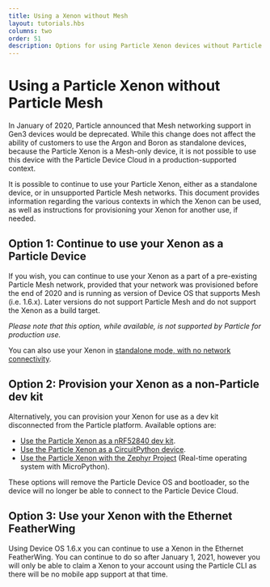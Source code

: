 ```yaml
---
title: Using a Xenon without Mesh
layout: tutorials.hbs
columns: two
order: 51
description: Options for using Particle Xenon devices without Particle Mesh
---
```


# Using a Particle Xenon without Particle Mesh

In January of 2020, Particle announced that Mesh networking support in Gen3 devices would be deprecated. While this change does not affect the ability of customers to use the Argon and Boron as standalone devices, because the Particle Xenon is a Mesh-only device, it is not possible to use this device with the Particle Device Cloud in a production-supported context.

It is possible to continue to use your Particle Xenon, either as a standalone device, or in unsupported Particle Mesh networks. This document provides information regarding the various contexts in which the Xenon can be used, as well as instructions for provisioning your Xenon for another use, if needed.

## Option 1: Continue to use your Xenon as a Particle Device

If you wish, you can continue to use your Xenon as a part of a pre-existing Particle Mesh network, provided that your network was provisioned before the end of 2020 and is running as version of Device OS that supports Mesh (i.e. 1.6.x). Later versions do not support Particle Mesh and do not support the Xenon as a build target.

*_Please note that this option, while available, is not supported by Particle for production use._*

You can also use your Xenon in [standalone mode, with no network connectivity](/support/particle-devices-faq/xenon-standalone/#set-the-system_mode).

## Option 2: Provision your Xenon as a non-Particle dev kit

Alternatively, you can provision your Xenon for use as a dev kit disconnected from the Particle platform. Available options are:

- [Use the Particle Xenon as a nRF52840 dev kit](https://github.com/particle-iot/app-notes/tree/master/AN008-Xenon-Nordic-SDK).
- [Use the Particle Xenon as a CircuitPython device](/tutorials/learn-more/xenon-circuit-python/).
- [Use the Particle Xenon with the Zephyr Project](https://docs.zephyrproject.org/latest/boards/arm/particle_xenon/doc/index.html) (Real-time operating system with MicroPython).

These options will remove the Particle Device OS and bootloader, so the device will no longer be able to connect to the Particle Device Cloud.

## Option 3: Use your Xenon with the Ethernet FeatherWing

Using Device OS 1.6.x you can continue to use a Xenon in the Ethernet FeatherWing. You can continue to do so after January 1, 2021, however you will only be able to claim a Xenon to your account using the Particle CLI as there will be no mobile app support at that time.
